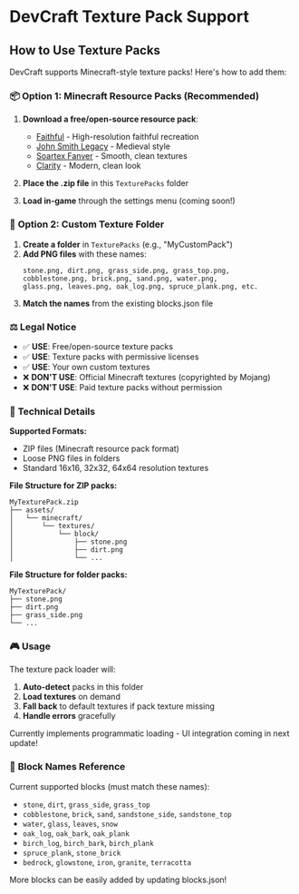 # DevCraft Texture Pack Support

## How to Use Texture Packs

DevCraft supports Minecraft-style texture packs! Here's how to add them:

### 📦 **Option 1: Minecraft Resource Packs (Recommended)**

1. **Download a free/open-source resource pack**:
   - [Faithful](https://faithfulpack.net/) - High-resolution faithful recreation
   - [John Smith Legacy](https://www.johnsmithlegacy.co.uk/) - Medieval style
   - [Soartex Fanver](https://soartex.net/) - Smooth, clean textures
   - [Clarity](https://www.curseforge.com/minecraft/texture-packs/clarity) - Modern, clean look

2. **Place the .zip file** in this `TexturePacks` folder
3. **Load in-game** through the settings menu (coming soon!)

### 🎨 **Option 2: Custom Texture Folder**

1. **Create a folder** in `TexturePacks` (e.g., "MyCustomPack")
2. **Add PNG files** with these names:
   ```
   stone.png, dirt.png, grass_side.png, grass_top.png,
   cobblestone.png, brick.png, sand.png, water.png,
   glass.png, leaves.png, oak_log.png, spruce_plank.png, etc.
   ```
3. **Match the names** from the existing blocks.json file

### ⚖️ **Legal Notice**

- ✅ **USE**: Free/open-source texture packs
- ✅ **USE**: Texture packs with permissive licenses
- ✅ **USE**: Your own custom textures
- ❌ **DON'T USE**: Official Minecraft textures (copyrighted by Mojang)
- ❌ **DON'T USE**: Paid texture packs without permission

### 🔧 **Technical Details**

**Supported Formats:**
- ZIP files (Minecraft resource pack format)
- Loose PNG files in folders
- Standard 16x16, 32x32, 64x64 resolution textures

**File Structure for ZIP packs:**
```
MyTexturePack.zip
├── assets/
│   └── minecraft/
│       └── textures/
│           └── block/
│               ├── stone.png
│               ├── dirt.png
│               └── ...
```

**File Structure for folder packs:**
```
MyTexturePack/
├── stone.png
├── dirt.png
├── grass_side.png
└── ...
```

### 🎮 **Usage**

The texture pack loader will:
1. **Auto-detect** packs in this folder
2. **Load textures** on demand
3. **Fall back** to default textures if pack texture missing
4. **Handle errors** gracefully

Currently implements programmatic loading - UI integration coming in next update!

### 📝 **Block Names Reference**

Current supported blocks (must match these names):
- `stone`, `dirt`, `grass_side`, `grass_top`
- `cobblestone`, `brick`, `sand`, `sandstone_side`, `sandstone_top`
- `water`, `glass`, `leaves`, `snow`
- `oak_log`, `oak_bark`, `oak_plank`
- `birch_log`, `birch_bark`, `birch_plank`
- `spruce_plank`, `stone_brick`
- `bedrock`, `glowstone`, `iron`, `granite`, `terracotta`

More blocks can be easily added by updating blocks.json!
